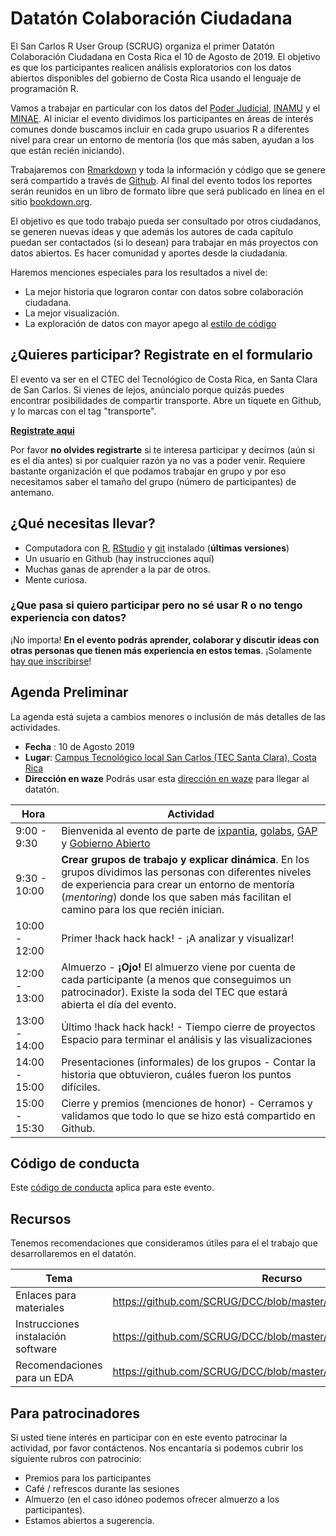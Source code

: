 # Datatón Colaboración Ciudadana

El San Carlos R User Group (SCRUG) organiza el primer Datatón Colaboración Ciudadana en Costa Rica el 10 de Agosto de 2019. El objetivo es que los participantes realicen análisis exploratorios con los datos abiertos disponibles del gobierno de Costa Rica usando el lenguaje de programación R.

Vamos a trabajar en particular con los datos del [Poder Judicial](https://pj.poder-judicial.go.cr/index.php/rendicion-de-cuentas/datos-abiertos), [INAMU](https://www.inamu.go.cr/datosabiertos) y el [MINAE](http://datosabiertos.presidencia.go.cr/dataviews/245078/ministerio-de-ambiente-y-energia-2018/). Al iniciar el evento dividimos los participantes en áreas de interés comunes donde buscamos incluir en cada grupo usuarios R a diferentes nivel para crear un entorno de mentoría (los que más saben, ayudan a los que están recién iniciando).

Trabajaremos con [Rmarkdown](https://es.r4ds.hadley.nz/r-markdown.html) y toda la información y código que se genere será compartido a través de [Github](https://github.com/SCRUG/DCC). Al final del evento todos los reportes serán reunidos en un libro de formato libre que será publicado en línea en el sitio [bookdown.org](http://bookdown.org).

El objetivo es que todo trabajo pueda ser consultado por otros ciudadanos, se generen nuevas ideas y que además los autores de cada capítulo puedan ser contactados (si lo desean) para trabajar en más proyectos con datos abiertos. Es hacer comunidad y aportes desde la ciudadanía.

Haremos menciones especiales para los resultados a nivel de:

 - La mejor historia que lograron contar con datos sobre colaboración ciudadana.
 - La mejor visualización.
 - La exploración de datos con mayor apego al [estilo de código](http://adv-r.had.co.nz/Style.html)

## ¿Quieres participar? Registrate en el formulario
El evento va ser en el CTEC del Tecnológico de Costa Rica, en Santa Clara de San Carlos. Si vienes de lejos, anúncialo porque quizás puedes encontrar posibilidades de compartir transporte. Abre un tiquete en Github, y lo marcas con el tag "transporte".

**[Registrate aqui](https://forms.gle/upj9GCyStGE3YRiU9)**

Por favor **no olvides registrarte** si te interesa participar y decirnos (aún si es el día antes) si por cualquier razón ya no vas a poder venir. Requiere bastante organización el que podamos trabajar en grupo y por eso necesitamos saber el tamaño del grupo (número de participantes) de antemano.

## ¿Qué necesitas llevar?

 - Computadora con [R](https://www.r-project.org/), [RStudio](https://www.rstudio.com/products/rstudio/download/) y [git](https://git-scm.com/) instalado (**últimas versiones**)
 - Un usuario en Github (hay instrucciones aquí)
 - Muchas ganas de aprender a la par de otros.
 - Mente curiosa.

### ¿Que pasa si quiero participar pero no sé usar R o no tengo experiencia con datos?

¡No importa! **En el evento podrás aprender, colaborar y discutir ideas con otras personas que tienen más experiencia en estos temas**. ¡Solamente [hay que inscribirse](https://forms.gle/upj9GCyStGE3YRiU9)!


## Agenda Preliminar

La agenda está sujeta a cambios menores o inclusión de más detalles de las actividades.

 - **Fecha** : 10 de Agosto 2019
 - **Lugar**: [Campus Tecnológico local San Carlos (TEC Santa Clara), Costa Rica](https://www.tec.ac.cr/ubicaciones/sede-regional-san-carlos)
 - **Dirección en waze** Podrás usar esta [dirección en waze](https://www.waze.com/es/directions/costa-rica/santa-clara,-florencia/estacionamiento-ctec/180551784.1805452300.7258278.html) para llegar al datatón.


| Hora | Actividad |
|-----|---------------------------|
| 9:00 - 9:30 | Bienvenida al evento de parte de [ixpantia](https://www.ixpantia.com/es/), [golabs](https://www.go-labs.net/es/), [GAP](https://www.growthaccelerationpartners.com/) y [Gobierno Abierto](http://gobiernoabierto.go.cr/)|
| 9:30 - 10:00 | **Crear grupos de trabajo y explicar dinámica**. En los grupos dividimos las personas con diferentes niveles de experiencia para crear un entorno de mentoría (*mentoring*) donde los que saben más facilitan el camino para los que recién inician. |
| 10:00 - 12:00 | Primer !hack hack hack! - ¡A analizar y visualizar! |
| 12:00 - 13:00 | Almuerzo - **¡Ojo!** El almuerzo viene por cuenta de cada participante (a menos que conseguimos un patrocinador). Existe la soda del TEC que estará abierta el día del evento. |
| 13:00 - 14:00 | Último !hack hack hack! - Tiempo cierre de proyectos Espacio para terminar el análisis y las visualizaciones  |
| 14:00 - 15:00 | Presentaciones (informales) de los grupos - Contar la historia que obtuvieron, cuáles fueron los  puntos difíciles. |
| 15:00 - 15:30 | Cierre y premios (menciones de honor) - Cerramos y validamos que todo lo que se hizo está compartido en Github. |

## Código de conducta
Este [código de conducta](https://github.com/datos-abiertos-cr/orientacion/blob/master/codigo-de-conducta.md) aplica para este evento.

## Recursos

Tenemos recomendaciones que consideramos útiles para el el trabajo que desarrollaremos en el datatón.

| Tema | Recurso |
| ---- | ------- |
| Enlaces para materiales | https://github.com/SCRUG/DCC/blob/master/recursos.md |
| Instrucciones instalación software  | https://github.com/SCRUG/DCC/blob/master/instalación_software.md |
| Recomendaciones para un EDA | https://github.com/SCRUG/DCC/blob/master/recomendaciones_eda.md |


## Para patrocinadores
Si usted tiene interés en participar con en este evento patrocinar la actividad, por favor contáctenos. Nos encantaría si podemos cubrir los siguiente rubros con patrocinio: 

 - Premios para los participantes
 - Café / refrescos durante las sesiones
 - Almuerzo (en el caso idóneo podemos ofrecer almuerzo a los participantes).
 - Estamos abiertos a sugerencia.




